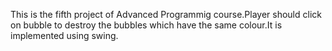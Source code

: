 This is the fifth project of Advanced Programmig course.Player should click on bubble to destroy the bubbles which have the same colour.It is implemented using swing.
